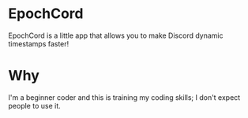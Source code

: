 # EpochCord
EpochCord is a little app that allows you to make Discord dynamic timestamps faster!

# Why
I'm a beginner coder and this is training my coding skills; I don't expect people to use it.

